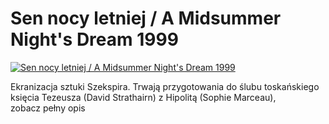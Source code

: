 Sen nocy letniej / A Midsummer Night's Dream 1999 
=============
[![Sen nocy letniej / A Midsummer Night's Dream 1999 ](http://vidos.pl/images/player.gif)](http://vidos.pl/sen-nocy-letniej-a-midsummer-night-s-dream-1999)

 Ekranizacja sztuki Szekspira. Trwają przygotowania do ślubu toskańskiego księcia Tezeusza (David Strathairn) z Hipolitą (Sophie Marceau), zobacz pełny opis
